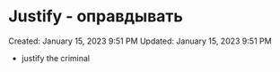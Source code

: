 # Justify - оправдывать

Created: January 15, 2023 9:51 PM
Updated: January 15, 2023 9:51 PM

- justify the criminal